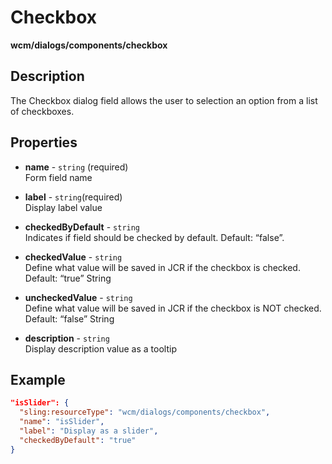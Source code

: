 # Checkbox

**wcm/dialogs/components/checkbox**

## Description

The Checkbox dialog field allows the user to selection an option from a list of checkboxes.

## Properties

- **name** -  `string` (required)  
    Form field name

- **label** - `string`(required)  
    Display label value

- **checkedByDefault** - `string`  
    Indicates if field should be checked by default. Default: “false”.

- **checkedValue** - `string`  
    Define what value will be saved in JCR if the checkbox is checked. Default: “true” String

- **uncheckedValue** - `string`  
    Define what value will be saved in JCR if the checkbox is NOT checked. Default: “false” String

- **description** - `string`  
    Display description value as a tooltip

## Example

```json
"isSlider": {
  "sling:resourceType": "wcm/dialogs/components/checkbox",
  "name": "isSlider",
  "label": "Display as a slider",
  "checkedByDefault": "true"
}
```
